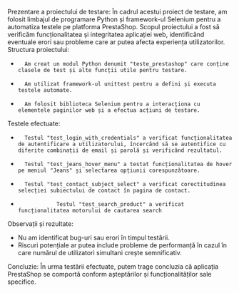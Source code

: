 Prezentare a proiectului de testare:
În cadrul acestui proiect de testare, am folosit limbajul de programare Python și framework-ul Selenium pentru a automatiza testele pe platforma PrestaShop. Scopul proiectului a fost să verificăm funcționalitatea și integritatea aplicației web, identificând eventuale erori sau probleme care ar putea afecta experiența utilizatorilor.
Structura proiectului:
* 		Am creat un modul Python denumit "teste_prestashop" care conține clasele de test și alte funcții utile pentru testare.
* 		Am utilizat framework-ul unittest pentru a defini și executa testele automate.
* 		Am folosit biblioteca Selenium pentru a interacționa cu elementele paginilor web și a efectua acțiuni de testare.
Testele efectuate:
* 		Testul "test_login_with_credentials" a verificat funcționalitatea de autentificare a utilizatorului, încercând să se autentifice cu diferite combinații de email și parolă și verificând rezultatul.
* 		Testul "test_jeans_hover_menu" a testat funcționalitatea de hover pe meniul "Jeans" și selectarea opțiunii corespunzătoare.
* 		Testul "test_contact_subject_select" a verificat corectitudinea selecției subiectului de contact în pagina de contact.
*                 Testul "test_search_product" a verificat funcționalitatea motorului de cautarea search 
Observații și rezultate:
* Nu am identificat bug-uri sau erori în timpul testării.
* Riscuri potențiale ar putea include probleme de performanță în cazul în care numărul de utilizatori simultani crește semnificativ.
  
Concluzie:
În urma testării efectuate, putem trage concluzia că aplicația PrestaShop se comportă conform așteptărilor și funcționalităților sale specifice. 



